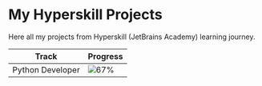 # My Hyperskill Projects
Here all my projects from Hyperskill (JetBrains Academy) learning journey.


| Track | Progress |
| -- | -- |
| Python Developer | ![67%](https://progress-bar.dev/67/) | 
